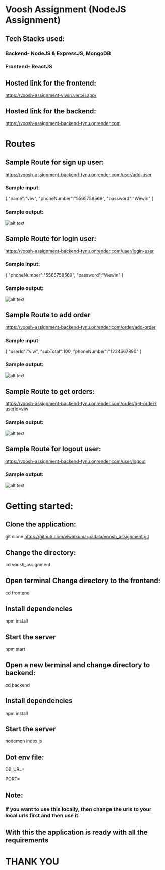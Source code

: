 # Voosh Assignment (NodeJS Assignment)

## Tech Stacks used:
### Backend- NodeJS & ExpressJS, MongoDB
### Frontend- ReactJS

## Hosted link for the frontend:
https://voosh-assignment-viwin.vercel.app/

## Hosted link for the backend:
https://voosh-assignment-backend-tynu.onrender.com

# Routes 
## Sample Route for sign up user:
https://voosh-assignment-backend-tynu.onrender.com/user/add-user

### Sample input:
{   "name":"viw",
    "phoneNumber":"5565758569",
    "password":"Wewin"
}
### Sample output:
![alt text](image.png)

## Sample Route for login user:
https://voosh-assignment-backend-tynu.onrender.com/user/login-user

### Sample input:
{  "phoneNumber":"5565758569",
    "password":"Wewin"
}

### Sample output:
![alt text](image-1.png)

## Sample Route to add order
https://voosh-assignment-backend-tynu.onrender.com/order/add-order

### Sample input:
{  "userId":"viw",
   "subTotal":100,
   "phoneNumber":"1234567890"
}

### Sample output:
![alt text](image-3.png)

## Sample Route to get orders:

https://voosh-assignment-backend-tynu.onrender.com/order/get-order?userId=viw

### Sample output:
![alt text](image-4.png)

## Sample Route for logout user:
https://voosh-assignment-backend-tynu.onrender.com/user/logout

### Sample output:
![alt text](image-2.png)
# Getting started:

## Clone the application: 
git clone https://github.com/viwinkumarpadala/voosh_assignment.git

## Change the directory:
cd voosh_assignment
## Open terminal Change directory to the frontend:
cd frontend
## Install dependencies
npm install
## Start the server
npm start

## Open a new terminal and change directory to backend:
cd backend
## Install dependencies
npm install
## Start the server
nodemon index.js


## Dot env file:
 DB_URL=

 PORT=


## Note:
### If you want to use this locally, then change the urls to your local urls first and then use it.

## With this the application is ready with all the requirements


# THANK YOU
